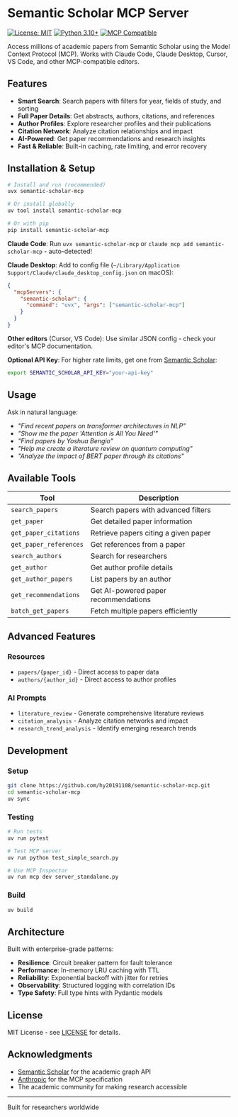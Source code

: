 # Semantic Scholar MCP Server

[![License: MIT](https://img.shields.io/badge/License-MIT-yellow.svg)](https://opensource.org/licenses/MIT)
[![Python 3.10+](https://img.shields.io/badge/python-3.10+-blue.svg)](https://www.python.org/downloads/)
[![MCP Compatible](https://img.shields.io/badge/MCP-Compatible-green.svg)](https://modelcontextprotocol.io/)

Access millions of academic papers from Semantic Scholar using the Model Context Protocol (MCP). Works with Claude Code, Claude Desktop, Cursor, VS Code, and other MCP-compatible editors.

## Features

- **Smart Search**: Search papers with filters for year, fields of study, and sorting
- **Full Paper Details**: Get abstracts, authors, citations, and references
- **Author Profiles**: Explore researcher profiles and their publications
- **Citation Network**: Analyze citation relationships and impact
- **AI-Powered**: Get paper recommendations and research insights
- **Fast & Reliable**: Built-in caching, rate limiting, and error recovery

## Installation & Setup

```bash
# Install and run (recommended)
uvx semantic-scholar-mcp

# Or install globally  
uv tool install semantic-scholar-mcp

# Or with pip
pip install semantic-scholar-mcp
```

**Claude Code**: Run `uvx semantic-scholar-mcp` or `claude mcp add semantic-scholar-mcp` - auto-detected!

**Claude Desktop**: Add to config file (`~/Library/Application Support/Claude/claude_desktop_config.json` on macOS):
```json
{
  "mcpServers": {
    "semantic-scholar": {
      "command": "uvx", "args": ["semantic-scholar-mcp"]
    }
  }
}
```

**Other editors** (Cursor, VS Code): Use similar JSON config - check your editor's MCP documentation.

**Optional API Key**: For higher rate limits, get one from [Semantic Scholar](https://www.semanticscholar.org/product/api):
```bash
export SEMANTIC_SCHOLAR_API_KEY="your-api-key"
```

## Usage

Ask in natural language:
- *"Find recent papers on transformer architectures in NLP"*
- *"Show me the paper 'Attention is All You Need'"*
- *"Find papers by Yoshua Bengio"*  
- *"Help me create a literature review on quantum computing"*
- *"Analyze the impact of BERT paper through its citations"*

## Available Tools

| Tool | Description |
|------|-------------|
| `search_papers` | Search papers with advanced filters |
| `get_paper` | Get detailed paper information |
| `get_paper_citations` | Retrieve papers citing a given paper |
| `get_paper_references` | Get references from a paper |
| `search_authors` | Search for researchers |
| `get_author` | Get author profile details |
| `get_author_papers` | List papers by an author |
| `get_recommendations` | Get AI-powered paper recommendations |
| `batch_get_papers` | Fetch multiple papers efficiently |

## Advanced Features

### Resources
- `papers/{paper_id}` - Direct access to paper data
- `authors/{author_id}` - Direct access to author profiles

### AI Prompts
- `literature_review` - Generate comprehensive literature reviews
- `citation_analysis` - Analyze citation networks and impact
- `research_trend_analysis` - Identify emerging research trends

## Development

### Setup

```bash
git clone https://github.com/hy20191108/semantic-scholar-mcp.git
cd semantic-scholar-mcp
uv sync
```

### Testing

```bash
# Run tests
uv run pytest

# Test MCP server
uv run python test_simple_search.py

# Use MCP Inspector
uv run mcp dev server_standalone.py
```

### Build

```bash
uv build
```

## Architecture

Built with enterprise-grade patterns:
- **Resilience**: Circuit breaker pattern for fault tolerance
- **Performance**: In-memory LRU caching with TTL
- **Reliability**: Exponential backoff with jitter for retries
- **Observability**: Structured logging with correlation IDs
- **Type Safety**: Full type hints with Pydantic models

## License

MIT License - see [LICENSE](LICENSE) for details.

## Acknowledgments

- [Semantic Scholar](https://www.semanticscholar.org/) for the academic graph API
- [Anthropic](https://www.anthropic.com/) for the MCP specification
- The academic community for making research accessible

---

Built for researchers worldwide